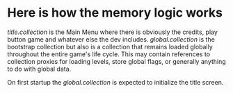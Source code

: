 # Here is how the memory logic works

*title.collection* is the Main Menu where there is obviously the credits, play button game and whatever else the dev includes. *global.collection* is the bootstrap collection but also is a collection that remains loaded globally throughout the entire game's life cycle. This may contain references to collection proxies for loading levels, store global flags, or generally anything to do with global data. 

On first startup the *global.collection* is expected to initialize the title screen.
